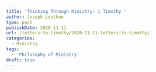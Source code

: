 ```yaml
---
title: 'Thinking Through Ministry: 1 Timothy '
author: Joseph Louthan
type: post
publishDate: 2020-11-11
url: /letters-to-timothy/2020-11-11-letters-to-timothy/
categories:
  - Ministry
tags:
  - 'Philosophy of Ministry'
draft: true
---
```

